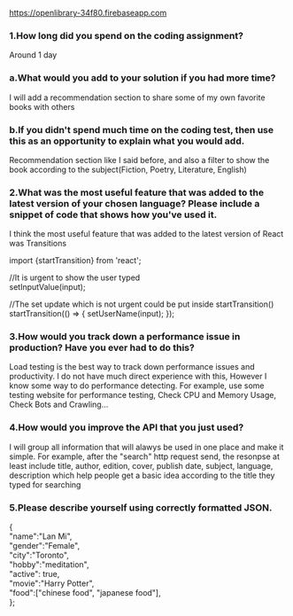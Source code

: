 https://openlibrary-34f80.firebaseapp.com

### 1.How long did you spend on the coding assignment? 

Around 1 day

### a.What would you add to your solution if you had more time?

I will add a recommendation section to share some of my own favorite books with others

### b.If you didn't spend much time on the coding test, then use this as an opportunity to explain what you would add.

Recommendation section like I said before, and also a filter to show the book according to the subject(Fiction, Poetry, Literature, English)

### 2.What was the most useful feature that was added to the latest version of your chosen language? Please include a snippet of code that shows how you've used it.

I think the most useful feature that was added to the latest version of React was Transitions

import {startTransition} from 'react';

//It is urgent to show the user typed\
setInputValue(input);

//The set update which is not urgent could be put inside startTransition()\
startTransition(() => {
  setUserName(input);
});

### 3.How would you track down a performance issue in production? Have you ever had to do this?

Load testing is the best way to track down performance issues and productivity. I do not have much direct experience with this, However I know some way to do performance detecting. For example, use some testing website for performance testing, Check CPU and Memory Usage, Check Bots and Crawling...

### 4.How would you improve the API that you just used?

I will group all information that will alawys be used in one place and make it simple. For example, after the "search" http request send, the resonpse at least include title, author, edition, cover, publish date, subject, language, description which help people get a basic idea according to the title they typed for searching

### 5.Please describe yourself using correctly formatted JSON.

{\
"name":"Lan Mi", \
"gender":"Female", \
"city":"Toronto",\
"hobby":"meditation",\
"active": true,\
"movie":"Harry Potter",\
"food":["chinese food", "japanese food"],\
};

